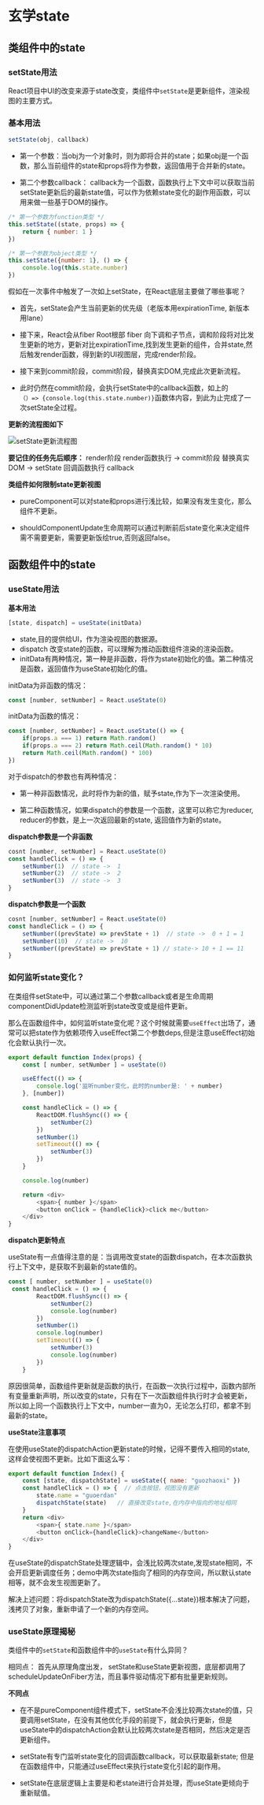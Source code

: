 # 玄学state

## 类组件中的state

### setState用法
React项目中UI的改变来源于state改变，类组件中```setState```是更新组件，渲染视图的主要方式。

### 基本用法

```javascript
setState(obj, callback)
```
- 第一个参数：当obj为一个对象时，则为即将合并的state；如果obj是一个函数，那么当前组件的state和props将作为参数，返回值用于合并新的state。

- 第二个参数callback： callback为一个函数，函数执行上下文中可以获取当前setState更新后的最新state值，可以作为依赖state变化的副作用函数，可以用来做一些基于DOM的操作。

```javascript
/* 第一个参数为function类型 */
this.setState((state, props) => {
    return { number: 1 }
})

/* 第一个参数为object类型 */
this.setState({number: 1}, () => {
    console.log(this.state.number)
})
```

假如在一次事件中触发了一次如上setState，在React底层主要做了哪些事呢？

- 首先，setState会产生当前更新的优先级（老版本用expirationTime, 新版本用lane）
- 接下来，React会从fiber Root根部 fiber 向下调和子节点，调和阶段将对比发生更新的地方，更新对比expirationTime,找到发生更新的组件，合并state,然后触发render函数，得到新的UI视图层，完成render阶段。
- 接下来到commit阶段，commit阶段，替换真实DOM,完成此次更新流程。

- 此时仍然在commit阶段，会执行setState中的callback函数，如上的      
```（）=> {console.log(this.state.number)}```函数体内容，到此为止完成了一次setState全过程。

**更新的流程图如下**

![setState更新流程图](./images/setState.png "setState更新流程图")

**要记住的任务先后顺序：** render阶段 render函数执行 -> commit阶段 替换真实DOM -> setState 回调函数执行 callback

**类组件如何限制state更新视图**

- pureComponent可以对state和props进行浅比较，如果没有发生变化，那么组件不更新。

- shouldComponentUpdate生命周期可以通过判断前后state变化来决定组件需不需要更新，需要更新饭绘true,否则返回false。


## 函数组件中的state

### useState用法

**基本用法**

```javascript
[state, dispatch] = useState(initData)
```

- state,目的提供给UI，作为渲染视图的数据源。
- dispatch 改变state的函数，可以理解为推动函数组件渲染的渲染函数。
- initData有两种情况，第一种是非函数，将作为state初始化的值。第二种情况是函数，返回值作为useState初始化的值。

initData为非函数的情况：

```javascript
const [number, setNumber] = React.useState(0)
```

initData为函数的情况：

```javascript
const [number, setNumber] = React.useState(() => {
    if(props.a === 1) return Math.random()
    if(props.a === 2) return Math.ceil(Math.random() * 10)
    return Math.ceil(Math.random() * 100)
})
```

对于dispatch的参数也有两种情况：

- 第一种非函数情况，此时将作为新的值，赋予state,作为下一次渲染使用。

- 第二种函数情况，如果dispatch的参数是一个函数，这里可以称它为reducer, reducer的参数，是上一次返回最新的state, 返回值作为新的state。

**dispatch参数是一个非函数**

```javascript
cosnt [number, setNumber] = React.useState(0)
const handleClick = () => {
    setNumber(1)  // state ->  1
    setNumber(2)  // state ->  2
    setNumber(3)  // state ->  3
}
```

**dispatch参数是一个函数**

```javascript
cosnt [number, setNumber] = React.useState(0)
const handleClick = () => {
    setNumber((prevState) => prevState + 1)  // state ->  0 + 1 = 1
    setNumber(10)  // state ->  10
    setNumber((prevState) => prevState + 1) // state-> 10 + 1 == 11
}
```

### 如何监听state变化？
在类组件setState中，可以通过第二个参数callback或者是生命周期componentDidUpdate检测监听到state改变或是组件更新。

那么在函数组件中，如何监听state变化呢？这个时候就需要```useEffect```出场了，通常可以把state作为依赖项传入useEffect第二个参数deps,但是注意useEffect初始化会默认执行一次。

```javascript
export default function Index(props) {
    const [ number, setNumber ] = useState(0)

    useEffect(() => {
        console.log('监听number变化，此时的number是: ' + number)
    }, [number])

    const handleClick = () => {
        ReactDOM.flushSync(() => {
            setNumber(2)
        })
        setNumber(1)
        setTimeout(() => {
            setNumber(3)
        })
    }

    console.log(number)

    return <div>
        <span>{ number }</span>
        <button onClick = {handleClick}>click me</button>
    </div>
}
```

**dispatch更新特点**

useState有一点值得注意的是：当调用改变state的函数dispatch，在本次函数执行上下文中，是获取不到最新的state值的。

```javascript
const [ number, setNumber ] = useState(0)
 const handleClick = () => {
        ReactDOM.flushSync(() => {
            setNumber(2)
            console.log(number)
        })
        setNumber(1)
        console.log(number)
        setTimeout(() => {
            setNumber(3)
            console.log(number)
        })
    }

```

原因很简单，函数组件更新就是函数的执行，在函数一次执行过程中，函数内部所有变量重新声明，所以改变的state，只有在下一次函数组件执行时才会被更新，所以如上同一个函数执行上下文中，number一直为0，无论怎么打印，都拿不到最新的state。

**useState注意事项**

在使用useState的dispatchAction更新state的时候，记得不要传入相同的state,这样会使视图不更新。比如下面这么写：

```javascript
export default function Index() {
    const [state, dispatchState] = useState({ name: "guozhaoxi" })
    const handleClick = () => {  // 点击按钮，视图没有更新
        state.name = "guoerdan"
        dispatchState(state)   // 直接改变state,在内存中指向的地址相同
    }
    return <div>
        <span>{ state.name }</span>
        <button onClick={handleClick}>changeName</button>
    </div>
}
```

在useState的dispatchState处理逻辑中，会浅比较两次state,发现state相同，不会开启更新调度任务；demo中两次state指向了相同的内存空间，所以默认state相等，就不会发生视图更新了。

解决上述问题：将dispatchState改为dispatchState({...state})根本解决了问题，浅拷贝了对象，重新申请了一个新的内存空间。

### useState原理揭秘

类组件中的```setState```和函数组件中的```useState```有什么异同？

相同点： 首先从原理角度出发， setState和useState更新视图，底层都调用了scheduleUpdateOnFiber方法，而且事件驱动情况下都有批量更新规则。

**不同点**

- 在不是pureComponent组件模式下，setState不会浅比较两次state的值，只要调用setState，在没有其他优化手段的前提下，就会执行更新，但是useState中的dispatchAction会默认比较两次state是否相同，然后决定是否更新组件。

- setState有专门监听state变化的回调函数callback，可以获取最新state; 但是在函数组件中，只能通过useEffect来执行state变化引起的副作用。

- setState在底层逻辑上主要是和老state进行合并处理，而useState更倾向于重新赋值。